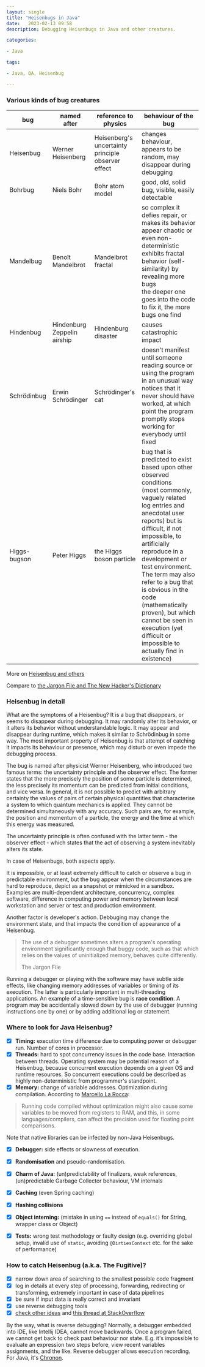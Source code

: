 ```yaml
---
layout: single
title: "Heisenbugs in Java"
date:   2023-02-13 09:58
description: Debugging Heisenbugs in Java and other creatures.

categories:

- Java

tags:

- Java, QA, Heisenbug

---
```


### Various kinds of bug creatures

| bug          | named after                 | reference to physics                                   | behaviour of the bug                                                                                                                                                                                                                                                                                                                                                                                                                              |
|--------------|-----------------------------|--------------------------------------------------------|---------------------------------------------------------------------------------------------------------------------------------------------------------------------------------------------------------------------------------------------------------------------------------------------------------------------------------------------------------------------------------------------------------------------------------------------------|
| Heisenbug    | Werner Heisenberg           | Heisenberg's uncertainty principle<br/>observer effect | changes behaviour, appears to be random, may disappear during debugging                                                                                                                                                                                                                                                                                                                                                                           |
| Bohrbug      | Niels Bohr                  | Bohr atom model                                        | good, old, solid bug, visible, easily detectable                                                                                                                                                                                                                                                                                                                                                                                                  |
| Mandelbug    | Benoît Mandelbrot           | Mandelbrot fractal                                     | so complex it defies repair, or makes its behavior appear chaotic or even non-deterministic<br/> exhibits fractal behavior (self-similarity) by revealing more bugs <br/> the deeper one goes into the code to fix it, the more bugs one find                                                                                                                                                                                                     |
| Hindenbug    | Hindenburg Zeppelin airship | Hindenburg disaster                                    | causes catastrophic impact                                                                                                                                                                                                                                                                                                                                                                                                                        |
| Schrödinbug  | Erwin Schrödinger           | Schrödinger's cat                                      | doesn't manifest until someone reading source or using the program in an unusual way notices that it never should have worked, at which point the program promptly stops working for everybody until fixed                                                                                                                                                                                                                                        |
| Higgs-bugson | Peter Higgs                 | the Higgs boson particle                               | bug that is predicted to exist based upon other observed conditions <br/>(most commonly, vaguely related log entries and anecdotal user reports) but is difficult, if not impossible, to artificially reproduce in a development or test environment.<br/>The term may also refer to a bug that is obvious in the code (mathematically proven), but which cannot be seen in execution (yet difficult or impossible to actually find in existence) |

More on [Heisenbug and others](https://en.wikipedia.org/wiki/Heisenbug#Related_terms)

Compare to [the Jargon File and The New Hacker's Dictionary](http://www.catb.org/jargon/)

### Heisenbug in detail

What are the symptoms of a Heisenbug? It is a bug that disappears, or seems to disappear during debugging. 
It may randomly alter its behavior, or it alters its behavior without understandable logic. It may appear and disappear during runtime, which makes it similar to Schrödinbug in some way.
The most important property of Heisenbug is that attempt of catching it impacts its behaviour or presence, which may disturb or even impede the debugging process.

The bug is named after physicist Werner Heisenberg, who introduced two famous terms: the uncertainty principle and the observer effect.
The former states that the more precisely the position of some particle is determined, the less precisely its momentum can be predicted from initial conditions, and vice versa.
In general, it is not possible to predict with arbitrary certainty the values of pairs of certain physical quantities that characterise a system to which quantum mechanics is applied. 
They cannot be determined simultaneously with any accuracy. Such pairs are, for example, 
the position and momentum of a particle, the energy and the time at which this energy was measured.

The uncertainty principle is often confused with the latter term - the observer effect - which states that the act of observing a system inevitably alters its state.

In case of Heisenbugs, both aspects apply. 

It is impossible, or at least extremely difficult to catch or observe a bug in predictable environment, but the bug appear when the circumstances are hard to reproduce, depict as a snapshot or mimicked in a sandbox.
Examples are multi-dependent architecture, concurrency, complex software, difference in computing power and memory between local workstation and server or test and production environment.

Another factor is developer's action. Debbuging may change the environment state, and that impacts the condition of appearance of a Heisenbug.

> The use of a debugger sometimes alters a program's operating environment significantly enough that buggy code, 
> such as that which relies on the values of uninitialized memory, behaves quite differently.
> 
> The Jargon File

Running a debugger or playing with the software may have subtle side effects, like changing memory addresses of variables or timing of its execution.
The latter is particularly important in multi-threading applications. An example of a time-sensitive bug is **race condition**. A program may be accidentally slowed down by the use of debugger
(running instructions one by one) or by adding additional log or statement.

### Where to look for Java Heisenbug?


- [x] **Timing:** execution time difference due to computing power or debugger run. Number of cores in processor.
- [x] **Threads:** hard to spot concurrency issues in the code base. Interaction between threads. Operating system may be potential reason of a Heisenbug, 
because concurrent execution depends on a given OS and runtime resources. So concurrent executions could be described as highly non-deterministic from programmer's standpoint.
- [x] **Memory:** change of variable addresses. Optimization during compilation. According to [Marcello La Rocca](https://dev.to/mlarocca/how-to-catch-your-heisenbug-33nh): 

> Running code compiled without optimization might also cause some variables to be moved from registers to RAM, 
> and this, in some languages/compilers, can affect the precision used for floating point comparisons.
> 

Note that native libraries can be infected by non-Java Heisenbugs.

- [x] **Debugger:** side effects or slowness of execution.
- [x] **Randomisation** and pseudo-randomisation.
- [x] **Charm of Java:** (un)predictability of finalizers, weak references, (un)predictable Garbage Collector behaviour, VM internals
- [x] **Caching** (even Spring caching)
- [x] **Hashing collisions**
- [x] **Object interning:** (mistake in using ```==``` instead of ```equals()``` for String, wrapper class or Object)
- [x] **Tests:** wrong test methodology or faulty design (e.g. overriding global setup, invalid use of ```static```, avoiding ```@DirtiesContext``` etc. for the sake of performance)


### How to catch Heisenbug (a.k.a. The Fugitive)?

- [x] narrow down area of searching to the smallest possible code fragment
- [x] log in details at every step of processing, forwarding, redirecting or transforming, extremely important in case of data pipelines
- [x] be sure if input data is really correct and invariant
- [x] use reverse debugging tools
- [x] [check other ideas](https://dev.to/mlarocca/how-to-catch-your-heisenbug-33nh) and [this thread at StackOverflow](https://stackoverflow.com/questions/34679813/likely-and-unlikely-causes-of-heisenbugs-in-java)

By the way, what is reverse debugging? Normally, a debugger embedded into IDE, like Intellij IDEA, cannot move backwards. Once a program failed, we cannot get back to check past behaviour nor state.
E.g. it's impossible to evaluate an expression two steps before, view recent variables assignments, and the like. Reverse debugger allows execution recording. For Java, it's [Chronon](https://chrononsystems.com/).
